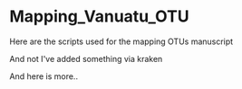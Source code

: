 # Mapping_Vanuatu_OTU
Here are the scripts used for the mapping OTUs manuscript


And not I've added something via kraken 

And here is more..

